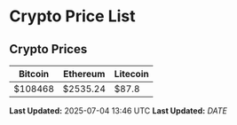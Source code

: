 # Crypto Price List

## Crypto Prices
| Bitcoin | Ethereum | Litecoin |
| ------- | -------- | -------- |
| $108468 | $2535.24 | $87.8 |
**Last Updated:** 2025-07-04 13:46 UTC
**Last Updated:** $DATE$
